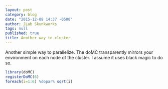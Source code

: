 ```yaml
---
layout: post
category: blog
date: "2015-12-08 14:37 -0500"
author: JLab Skunkworks
tags: null
published: true
title: Another way to cluster
---
```


Another simple way to parallelize.  The doMC transparently mirrors your environment on each node of the cluster.  I assume it uses black magic to do so.

```r
library(doMC)
registerDoMC(6)
foreach(i=1:6) %dopar% sqrt(i)
```